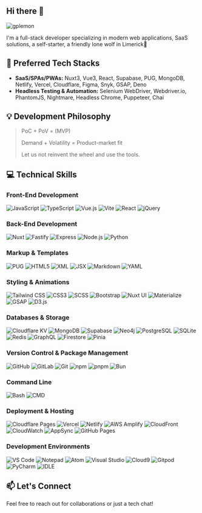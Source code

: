 ## Hi there 👋


<p align="left"> <img src="https://komarev.com/ghpvc/?username=gplemon&label=Profile%20views&color=0e75b6&style=flat" alt="gplemon" /> </p>

I'm a full-stack developer specializing in modern web applications, SaaS solutions, a self-starter, a friendly lone wolf in Limerick🐺

## 🚀 Preferred Tech Stacks
- **SaaS/SPAs/PWAs:** Nuxt3, Vue3, React, Supabase, PUG, MongoDB, Netlify, Vercel, Cloudflare, Figma, Snyk, GSAP, Deno
- **Headless Testing & Automation:** Selenium WebDriver, Webdriver.io, PhantomJS, Nightmare, Headless Chrome, Puppeteer, Chai

## 💡 Development Philosophy
> PoC + PoV = (MVP)
> 
> Demand + Volatility = Product-market fit
>
> Let us not reinvent the wheel and use the tools.

## 💻 Technical Skills

### Front-End Development
![JavaScript](https://img.shields.io/badge/-JavaScript-F7DF1E?style=flat-square&logo=javascript&logoColor=black)
![TypeScript](https://img.shields.io/badge/-TypeScript-3178C6?style=flat-square&logo=typescript&logoColor=white)
![Vue.js](https://img.shields.io/badge/-Vue.js-4FC08D?style=flat-square&logo=vue.js&logoColor=white)
![Vite](https://img.shields.io/badge/-Vite-646CFF?style=flat-square&logo=vite&logoColor=white)
![React](https://img.shields.io/badge/-React-61DAFB?style=flat-square&logo=react&logoColor=black)
![jQuery](https://img.shields.io/badge/-jQuery-0769AD?style=flat-square&logo=jquery&logoColor=white)

### Back-End Development
![Nuxt](https://img.shields.io/badge/-Nuxt-00DC82?style=flat-square&logo=nuxt.js&logoColor=white)
![Fastify](https://img.shields.io/badge/-Fastify-000000?style=flat-square&logo=fastify&logoColor=white)
![Express](https://img.shields.io/badge/-Express-000000?style=flat-square&logo=express&logoColor=white)
![Node.js](https://img.shields.io/badge/-Node.js-339933?style=flat-square&logo=node.js&logoColor=white)
![Python](https://img.shields.io/badge/-Python-3776AB?style=flat-square&logo=python&logoColor=white)

### Markup & Templates
![PUG](https://img.shields.io/badge/-PUG-A86454?style=flat-square&logo=pug&logoColor=white)
![HTML5](https://img.shields.io/badge/-HTML5-E34F26?style=flat-square&logo=html5&logoColor=white)
![XML](https://img.shields.io/badge/-XML-0C54C2?style=flat-square&logo=xml&logoColor=white)
![JSX](https://img.shields.io/badge/-JSX-61DAFB?style=flat-square&logo=react&logoColor=black)
![Markdown](https://img.shields.io/badge/-Markdown-000000?style=flat-square&logo=markdown&logoColor=white)
![YAML](https://img.shields.io/badge/-YAML-CB171E?style=flat-square&logo=yaml&logoColor=white)

### Styling & Animations
![Tailwind CSS](https://img.shields.io/badge/-Tailwind_CSS-06B6D4?style=flat-square&logo=tailwind-css&logoColor=white)
![CSS3](https://img.shields.io/badge/-CSS3-1572B6?style=flat-square&logo=css3&logoColor=white)
![SCSS](https://img.shields.io/badge/-SCSS-CC6699?style=flat-square&logo=sass&logoColor=white)
![Bootstrap](https://img.shields.io/badge/-Bootstrap-7952B3?style=flat-square&logo=bootstrap&logoColor=white)
![Nuxt UI](https://img.shields.io/badge/-Nuxt_UI-00DC82?style=flat-square&logo=nuxt.js&logoColor=white)
![Materialize](https://img.shields.io/badge/-Materialize-EE6E73?style=flat-square&logo=materialize&logoColor=white)
![GSAP](https://img.shields.io/badge/-GSAP-88CE02?style=flat-square&logo=greensock&logoColor=black)
![D3.js](https://img.shields.io/badge/-D3.js-F9A03C?style=flat-square&logo=d3.js&logoColor=white)

### Databases & Storage
![Cloudflare KV](https://img.shields.io/badge/-Cloudflare_KV-F38020?style=flat-square&logo=cloudflare&logoColor=white)
![MongoDB](https://img.shields.io/badge/-MongoDB-47A248?style=flat-square&logo=mongodb&logoColor=white)
![Supabase](https://img.shields.io/badge/-Supabase-3ECF8E?style=flat-square&logo=supabase&logoColor=white)
![Neo4j](https://img.shields.io/badge/-Neo4j-4581C3?style=flat-square&logo=neo4j&logoColor=white)
![PostgreSQL](https://img.shields.io/badge/-PostgreSQL-336791?style=flat-square&logo=postgresql&logoColor=white)
![SQLite](https://img.shields.io/badge/-SQLite-003B57?style=flat-square&logo=sqlite&logoColor=white)
![Redis](https://img.shields.io/badge/-Redis-DC382D?style=flat-square&logo=redis&logoColor=white)
![GraphQL](https://img.shields.io/badge/-GraphQL-E10098?style=flat-square&logo=graphql&logoColor=white)
![Firestore](https://img.shields.io/badge/-Firestore-FFCA28?style=flat-square&logo=firebase&logoColor=black)
![Pinia](https://img.shields.io/badge/-Pinia-FFD859?style=flat-square&logo=vue.js&logoColor=black)

### Version Control & Package Management
![GitHub](https://img.shields.io/badge/-GitHub-181717?style=flat-square&logo=github&logoColor=white)
![GitLab](https://img.shields.io/badge/-GitLab-FCA121?style=flat-square&logo=gitlab&logoColor=white)
![Git](https://img.shields.io/badge/-Git-F05032?style=flat-square&logo=git&logoColor=white)
![npm](https://img.shields.io/badge/-npm-CB3837?style=flat-square&logo=npm&logoColor=white)
![pnpm](https://img.shields.io/badge/-pnpm-F69220?style=flat-square&logo=pnpm&logoColor=white)
![Bun](https://img.shields.io/badge/-Bun-000000?style=flat-square&logo=bun&logoColor=white)

### Command Line
![Bash](https://img.shields.io/badge/-Bash-4EAA25?style=flat-square&logo=gnu-bash&logoColor=white)
![CMD](https://img.shields.io/badge/-CMD-4D4D4D?style=flat-square&logo=windows-terminal&logoColor=white)

### Deployment & Hosting
![Cloudflare Pages](https://img.shields.io/badge/-Cloudflare_Pages-F38020?style=flat-square&logo=cloudflare&logoColor=white)
![Vercel](https://img.shields.io/badge/-Vercel-000000?style=flat-square&logo=vercel&logoColor=white)
![Netlify](https://img.shields.io/badge/-Netlify-00C7B7?style=flat-square&logo=netlify&logoColor=white)
![AWS Amplify](https://img.shields.io/badge/-AWS_Amplify-FF9900?style=flat-square&logo=aws-amplify&logoColor=white)
![CloudFront](https://img.shields.io/badge/-CloudFront-232F3E?style=flat-square&logo=amazon-aws&logoColor=white)
![CloudWatch](https://img.shields.io/badge/-CloudWatch-232F3E?style=flat-square&logo=amazon-aws&logoColor=white)
![AppSync](https://img.shields.io/badge/-AppSync-232F3E?style=flat-square&logo=amazon-aws&logoColor=white)
![GitHub Pages](https://img.shields.io/badge/-GitHub_Pages-222222?style=flat-square&logo=github&logoColor=white)

### Development Environments
![VS Code](https://img.shields.io/badge/-VS_Code-007ACC?style=flat-square&logo=visual-studio-code&logoColor=white)
![Notepad](https://img.shields.io/badge/-Notepad-0078D6?style=flat-square&logo=windows&logoColor=white)
![Atom](https://img.shields.io/badge/-Atom-66595C?style=flat-square&logo=atom&logoColor=white)
![Visual Studio](https://img.shields.io/badge/-Visual_Studio-5C2D91?style=flat-square&logo=visual-studio&logoColor=white)
![Cloud9](https://img.shields.io/badge/-Cloud9-232F3E?style=flat-square&logo=amazon-aws&logoColor=white)
![Gitpod](https://img.shields.io/badge/-Gitpod-FFAE33?style=flat-square&logo=gitpod&logoColor=white)
![PyCharm](https://img.shields.io/badge/-PyCharm-000000?style=flat-square&logo=pycharm&logoColor=white)
![IDLE](https://img.shields.io/badge/-IDLE_Shell-3776AB?style=flat-square&logo=python&logoColor=white)

## 📫 Let's Connect
Feel free to reach out for collaborations or just a tech chat!

